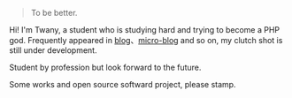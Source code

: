 

> To be better.


Hi! I'm Twany, a student who is studying hard and trying to become a PHP god. Frequently appeared in [blog](https://twany.github.io)、[micro-blog](weibo.com/itwany) and so on, my clutch shot is still under development.

Student by profession but look forward to the future.

Some works and open source softward project, please stamp.


